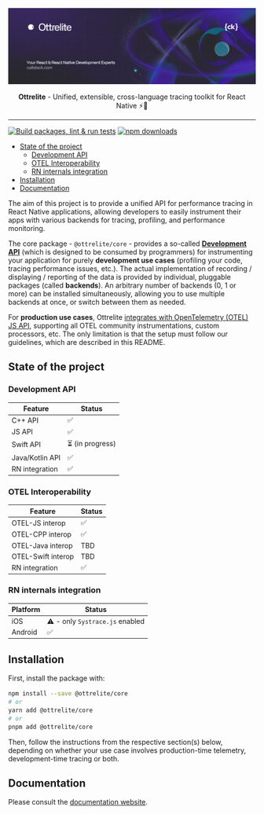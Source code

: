 <a href="https://www.callstack.com/open-source?utm_campaign=generic&utm_source=github&utm_medium=referral&utm_content=ottrelite" align="center">
  <picture>
    <img alt="Ottrelite" src="https://github.com/callstackincubator/ottrelite/blob/main/img/banner.jpg?raw=true">
  </picture>
</a>

<p align="center">
  <b>Ottrelite</b> - Unified, extensible, cross-language tracing toolkit for React Native ⚡️🔎
</p>

---

[![Build packages, lint & run tests](https://github.com/callstackincubator/ottrelite/actions/workflows/ci-cd.yml/badge.svg?job=build-lint-test)](https://github.com/callstackincubator/ottrelite/actions/workflows/ci-cd.yml)
[![npm downloads](https://img.shields.io/npm/dm/ottrelite.svg)](https://www.npmjs.com/package/ottrelite)


- [State of the project](#state-of-the-project)
  - [Development API](#development-api)
  - [OTEL Interoperability](#otel-interoperability)
  - [RN internals integration](#rn-internals-integration)
- [Installation](#installation)
- [Documentation](#documentation)

The aim of this project is to provide a unified API for performance tracing in React Native applications, allowing developers to easily instrument their apps with various backends for tracing, profiling, and performance monitoring.

The core package - `@ottrelite/core` - provides a so-called [**Development API**](#development-api) (which is designed to be consumed by programmers) for instrumenting your application for purely **development use cases** (profiling your code, tracing performance issues, etc.). The actual implementation of recording / displaying / reporting of the data is provided by individual, pluggable packages (called **backends**). An arbitrary number of backends (0, 1 or more) can be installed simultaneously, allowing you to use multiple backends at once, or switch between them as needed.

For **production use cases**, Ottrelite [integrates with OpenTelemetry (OTEL) JS API](#opentelemetry-otel-api---production--development), supporting all OTEL community instrumentations, custom processors, etc. The only limitation is that the setup must follow our guidelines, which are described in this README.

## State of the project

### Development API

| Feature         | Status          |
| --------------- | --------------- |
| C++ API         | ✅               |
| JS API          | ✅               |
| Swift API       | ⏳ (in progress) |
| Java/Kotlin API | ✅               |
| RN integration  | ✅               |

### OTEL Interoperability

| Feature            | Status |
| ------------------ | ------ |
| OTEL-JS interop    | ✅      |
| OTEL-CPP interop   | ✅      |
| OTEL-Java interop  | TBD    |
| OTEL-Swift interop | TBD    |
| RN integration     | ✅      |

### RN internals integration

| Platform | Status                         |
| -------- | ------------------------------ |
| iOS      | ⚠️ - only `Systrace.js` enabled |
| Android  | ✅                              |

## Installation

First, install the package with:

```bash
npm install --save @ottrelite/core
# or
yarn add @ottrelite/core
# or
pnpm add @ottrelite/core
```

Then, follow the instructions from the respective section(s) below, depending on whether your use case involves production-time telemetry, development-time tracing or both.

## Documentation

Please consult the [documentation website](https://callstackincubator.github.io/ottrelite/).

